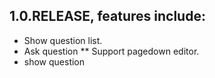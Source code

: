## 1.0.RELEASE, features include:
* Show question list.
* Ask question
** Support pagedown editor.
* show question
